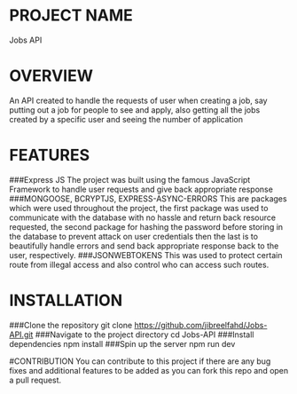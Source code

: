 # PROJECT NAME
  Jobs API
  
# OVERVIEW
  An API created to handle the requests of user when creating a job, say putting out a job for people to see and apply, also getting all the jobs created by a specific user and seeing the
  number of application
  
# FEATURES
  ###Express JS 
  The project was built using the famous JavaScript Framework to handle user requests and give back appropriate response
  ###MONGOOSE, BCRYPTJS, EXPRESS-ASYNC-ERRORS
  This are packages which were used throughout the project, the first package was used to communicate with the database with no hassle and 
  return back resource requested, the second package for hashing the password before storing in the database to prevent attack on user credentials then the last is to beautifully handle
  errors and send back appropriate response back to the user, respectively.
  ###JSONWEBTOKENS
  This was used to protect certain route from illegal access and also control who can access such routes.

# INSTALLATION
  ###Clone the repository
    git clone https://github.com/jibreelfahd/Jobs-API.git
  ###Navigate to the project directory
    cd Jobs-API
  ###Install dependencies
    npm install
  ###Spin up the server
    npm run dev

  #CONTRIBUTION
    You can contribute to this project if there are any bug fixes and additional features to be added as you can fork this repo and open a pull request. 
